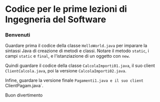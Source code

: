 # Codice per le prime lezioni di Ingegneria del Software

### Benvenuti

Guardare prima il codice della classe `HelloWorld.java` per imparare la sintassi Java di creazione di metodi e classi. Notare il metodo `static`, i campi `static` e `final`, e l'istanziazione di un oggetto con `new`.

Quindi guardare il codice della classe `CalcolaImporti01.java`, il suo client `ClientCalcola.java`, poi la versione `CalcolaImporti02.java`. 

Infine, guardare la versione finale `Pagamenti1.java e il suo client `ClientPagam.java`.

Buon divertimento
